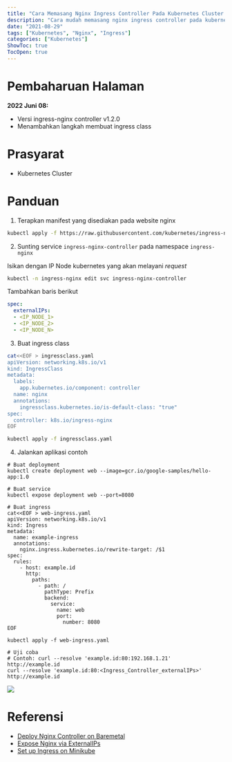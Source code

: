 ```yaml
---
title: "Cara Memasang Nginx Ingress Controller Pada Kubernetes Cluster [External IP]"
description: "Cara mudah memasang nginx ingress controller pada kubernetes cluster"
date: "2021-08-29"
tags: ["Kubernetes", "Nginx", "Ingress"]
categories: ["Kubernetes"]
ShowToc: true
TocOpen: true
---
```


# Pembaharuan Halaman
**2022 Juni 08:**
- Versi ingress-nginx controller v1.2.0
- Menambahkan langkah membuat ingress class

# Prasyarat
- Kubernetes Cluster

# Panduan
1. Terapkan manifest yang disediakan pada website nginx
```bash
kubectl apply -f https://raw.githubusercontent.com/kubernetes/ingress-nginx/controller-v1.2.0/deploy/static/provider/baremetal/deploy.yaml
```

2. Sunting service `ingress-nginx-controller` pada namespace `ingress-nginx`

Isikan dengan IP Node kubernetes yang akan melayani _request_
```bash
kubectl -n ingress-nginx edit svc ingress-nginx-controller
```

Tambahkan baris berikut
```yaml
spec:
  externalIPs:
  - <IP_NODE_1>
  - <IP_NODE_2>
  - <IP_NODE_N>
```

3. Buat ingress class
```bash
cat<<EOF > ingressclass.yaml
apiVersion: networking.k8s.io/v1
kind: IngressClass
metadata:
  labels:
    app.kubernetes.io/component: controller
  name: nginx
  annotations:
    ingressclass.kubernetes.io/is-default-class: "true"
spec:
  controller: k8s.io/ingress-nginx
EOF

kubectl apply -f ingressclass.yaml
```

4. Jalankan aplikasi contoh
```
# Buat deployment
kubectl create deployment web --image=gcr.io/google-samples/hello-app:1.0

# Buat service
kubectl expose deployment web --port=8080

# Buat ingress
cat<<EOF > web-ingress.yaml
apiVersion: networking.k8s.io/v1
kind: Ingress
metadata:
  name: example-ingress
  annotations:
    nginx.ingress.kubernetes.io/rewrite-target: /$1
spec:
  rules:
    - host: example.id
      http:
        paths:
          - path: /
            pathType: Prefix
            backend:
              service:
                name: web
                port:
                  number: 8080
EOF

kubectl apply -f web-ingress.yaml

# Uji coba
# Contoh: curl --resolve 'example.id:80:192.168.1.21' http://example.id
curl --resolve 'example.id:80:<Ingress_Controller_externalIPs>' http://example.id
```
![](/images/cara-memasang-ingress-nginx-controller-pada-k8s-1.png)

# Referensi
- [Deploy Nginx Controller on Baremetal](https://kubernetes.github.io/ingress-nginx/deploy/#bare-metal)
- [Expose Nginx via ExternalIPs](https://kubernetes.github.io/ingress-nginx/deploy/baremetal/#external-ips)
- [Set up Ingress on Minikube](https://kubernetes.io/docs/tasks/access-application-cluster/ingress-minikube/)